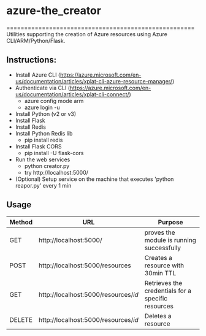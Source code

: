 # azure-the_creator
=====================================================
Utilities supporting the creation of Azure resources using Azure CLI/ARM/Python/Flask.

Instructions:
-------------

- Install Azure CLI (https://azure.microsoft.com/en-us/documentation/articles/xplat-cli-azure-resource-manager/)
- Authenticate via CLI (https://azure.microsoft.com/en-us/documentation/articles/xplat-cli-connect/)
	- azure config mode arm
	- azure login -u <username>
- Install Python (v2 or v3)
- Install Flask
- Install Redis
- Install Python Redis lib
	- pip install redis
- Install Flask CORS
	- pip install -U flask-cors
- Run the web services
	- python creator.py
	- try http://localhost:5000/
- (Optional) Setup service on the machine that executes 'python reapor.py' every 1 min


Usage
----------------

| Method        | URL                                            | Purpose  |
| ------------- | ---------------------------------------------- | -------- |
| GET           | http://localhost:5000/                         | proves the module is running successfully |
| POST          | http://localhost:5000/resources                | Creates a resource with 30min TTL |
| GET           | http://localhost:5000/resources/*id*           | Retrieves the credentials for a specific resources |
| DELETE        | http://localhost:5000/resources/*id*           | Deletes a resource |

